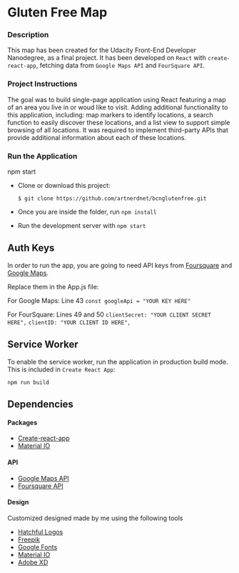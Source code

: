 # Gluten Free Map

### Description

This map has been created for the Udacity Front-End Developer Nanodegree, as a final project. It has been developed on `React` with `create-react-app`, fetching data from `Google Maps API` and `FourSquare API`.

### Project Instructions

The goal was to build single-page application using React featuring a map of an area you live in or woud like to visit. Adding additional functionality to this application, including: map markers to identify locations, a search function to easily discover these locations, and a list view to support simple browsing of all locations. It was required to implement third-party APIs that provide additional information about each of these locations.

### Run the Application
npm start 

- Clone or download this project:

    ```
    $ git clone https://github.com/artnerdnet/bcnglutenfree.git
    ```

- Once you are inside the folder, run `npm install`
- Run the development server with `npm start`

## Auth Keys
In order to run the app, you are going to need API keys from [Foursquare](https://developer.foursquare.com/) and [Google Maps](https://developers.google.com/maps/documentation/javascript/get-api-key). 

Replace them in the App.js file:

For Google Maps:
Line 43
`const googleApi = "YOUR KEY HERE"`

For FourSquare:
Lines 49 and 50
`clientSecret: "YOUR CLIENT SECRET HERE",`
 `clientID: "YOUR CLIENT ID HERE",`
 
## Service Worker
To enable the service worker, run the application in production build mode. This is included in `Create React App`:
    
```
npm run build
```

## Dependencies

#### Packages

- [Create-react-app](https://github.com/facebookincubator/create-react-app)
- [Material IO](https://www.npmjs.com/package/create-react-app)

#### API

- [Google Maps API](https://cloud.google.com/maps-platform/)
- [Foursquare API](https://developer.foursquare.com/)

#### Design

Customized designed made by me using the following tools

- [Hatchful Logos](https://hatchful.shopify.com/)
- [Freepik](https://www.freepik.com/)
- [Google Fonts](https://fonts.google.com/)
- [Material IO](https://www.npmjs.com/package/create-react-app)
- [Adobe XD](https://adobe.com/xd)
